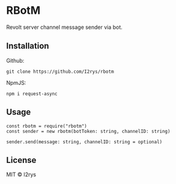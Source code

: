 # RBotM
Revolt server channel message sender via bot.

## Installation
Github:
```
git clone https://github.com/I2rys/rbotm
```

NpmJS:
```
npm i request-async
```

## Usage
```
const rbotm = require("rbotm")
const sender = new rbotm(botToken: string, channelID: string)

sender.send(message: string, channelID: string = optional)
```

## License
MIT © I2rys